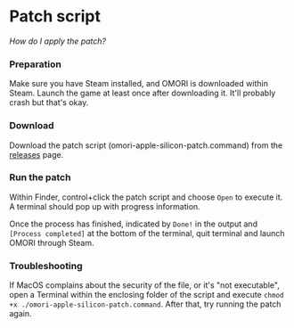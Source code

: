 # Patch script

*How do I apply the patch?*

### Preparation

Make sure you have Steam installed, and OMORI is downloaded within Steam. Launch the game at least once after downloading it. It'll probably crash but that's okay.

### Download

Download the patch script (omori-apple-silicon-patch.command) from the [releases](https://github.com/SnowpMakes/omori-apple-silicon/releases/latest) page.

### Run the patch

Within Finder, control+click the patch script and choose `Open` to execute it. A terminal should pop up with progress information.

Once the process has finished, indicated by `Done!` in the output and `[Process completed]` at the bottom of the terminal, quit terminal and launch OMORI through Steam.

### Troubleshooting

If MacOS complains about the security of the file, or it's "not executable", open a Terminal within the enclosing folder of the script and execute `chmod +x ./omori-apple-silicon-patch.command`. After that, try running the patch again.

